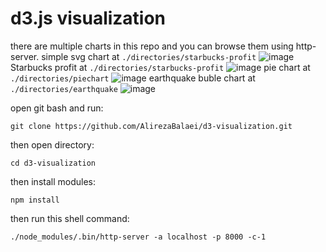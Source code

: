 # d3.js visualization

there are multiple charts in this repo and you can browse them using http-server.
simple svg chart at `./directories/starbucks-profit`
![image](https://user-images.githubusercontent.com/99330644/218257285-1278f65d-f136-4afc-9a14-1dcb1bc2feac.png)
Starbucks profit at `./directories/starbucks-profit`
![image](https://user-images.githubusercontent.com/99330644/218435832-8987e672-7111-40ae-b742-bc21f6944eb2.png)
pie chart at `./directories/piechart`
![image](https://user-images.githubusercontent.com/99330644/218467494-a9258c71-3164-4b72-bb53-2d9456e185cf.png)
earthquake buble chart at `./directories/earthquake`
![image](https://user-images.githubusercontent.com/99330644/218735650-008ae865-51d4-4e2c-9d73-6f4d72b0279e.png)

open git bash and run:

```
git clone https://github.com/AlirezaBalaei/d3-visualization.git
```

then open directory:

```
cd d3-visualization
```

then install modules:

```
npm install
```

then run this shell command:

```
./node_modules/.bin/http-server -a localhost -p 8000 -c-1
```
